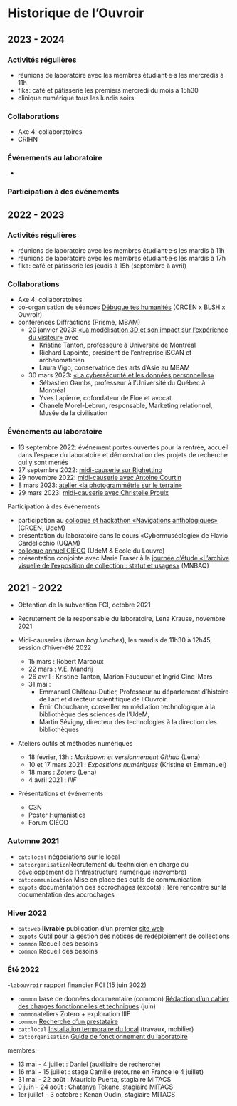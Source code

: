 # Historique de l’Ouvroir

## 2023 - 2024

### Activités régulières

- réunions de laboratoire avec les membres étudiant·e·s les mercredis à 11h
- fika: café et pâtisserie les premiers mercredi du mois à 15h30
- clinique numérique tous les lundis soirs

### Collaborations

- Axe 4: collaboratoires
- CRIHN

### Événements au laboratoire

- 

### Participation à des événements



## 2022 - 2023

### Activités régulières

- réunions de laboratoire avec les membres étudiant·e·s les mardis à 11h
- réunions de laboratoire avec les membres étudiant·e·s les mardis à 17h
- fika: café et pâtisserie les jeudis à 15h (septembre à avril)

### Collaborations

- Axe 4: collaboratoires
- co-organisation de séances [Débugue tes humanités](https://debugue.ecrituresnumeriques.ca/) (CRCEN x BLSH x Ouvroir) <!--je liste spécifiquement celles où j’ai contribué? -->
- conférences Diffractions (Prisme, MBAM)
  - 20 janvier 2023: [«La modélisation 3D et son impact sur l’expérience du visiteur»](https://www.mbam.qc.ca/fr/activites/modelisation-3d/) avec 
    - Kristine Tanton, professeure à Université de Montréal
    - Richard Lapointe, président de l’entreprise iSCAN et archéomaticien
    - Laura Vigo,  conservatrice des arts d’Asie au MBAM
  - 30 mars 2023: [«La cybersécurité et les données personnelles»](https://www.mbam.qc.ca/fr/activites/diffractions-cybersecurite/)
    - Sébastien Gambs, professeur à l’Université du Québec à Montréal
    - Yves Lapierre, cofondateur de Floe et avocat
    - Chanele Morel-Lebrun, responsable, Marketing relationnel, Musée de la civilisation

### Événements au laboratoire

- 13 septembre 2022: événement portes ouvertes pour la rentrée, accueil dans l’espace du laboratoire et démonstration des projets de recherche qui y sont menés
- 27 septembre 2022: [midi-causerie sur Righettino](https://mobilizon.fr/events/cb187e0c-2373-45b3-ad8b-a57d60edeca8)
- 29 novembre 2022: [midi-causerie avec Antoine Courtin](https://mobilizon.fr/events/4773dea6-c970-43c4-a722-ca0b83f2e89e)
- 8 mars 2023: [atelier «la photogrammétrie sur le terrain»](https://mobilizon.fr/events/740f1559-0bd5-4f88-baa2-2835cf0215d0)
- 29 mars 2023: [midi-causerie avec Christelle Proulx](https://mobilizon.fr/events/99e2fe9b-6f69-41dd-aea7-1946f8a89080)

Participation à des événements

- participation au [colloque et hackathon «Navigations anthologiques»](https://navigations.ecrituresnumeriques.ca/) (CRCEN, UdeM)
- présentation du laboratoire dans le cours «Cybermuséologie» de Flavio Cardelicchio (UQAM)
- [colloque annuel CIÉCO](http://cieco.umontreal.ca/colloque-2023/) (UdeM & École du Louvre)
- présentation conjointe avec Marie Fraser à la [journée d’étude «L’archive visuelle de l’exposition de collection : statut et usages»](http://cieco.umontreal.ca/larchive-visuelle-de-lexposition-de-collection-statut-et-usages/) (MNBAQ)



## 2021 - 2022

- Obtention de la subvention FCI, octobre 2021

- Recrutement de la responsable du laboratoire, Lena Krause, novembre 2021

- Midi-causeries (*brown bag lunches*), les mardis de 11h30 à 12h45, session d’hiver-été 2022

  -  15 mars : Robert Marcoux
  -  22 mars : V.E. Mandrij
  -  26 avril : Kristine Tanton, Marion Fauqueur et Ingrid Cinq-Mars
  -  31 mai : 
     -  Emmanuel Château-Dutier, Professeur au  département d’histoire de l’art et directeur scientifique de l‘Ouvroir 
     -  Émir Chouchane, conseiller en médiation technologique à la  bibliothèque des sciences de l’UdeM, 
     -  Martin  Sévigny, directeur des technologies à la direction des bibliothèques

- Ateliers outils et méthodes numériques

  - 18 février, 13h : *Markdown et versionnement Github* (Lena)
  - 10 et 17 mars 2021 : *Expositions numériques* (Kristine et Emmanuel)
  - 18 mars : *Zotero* (Lena)
  - 4 avril 2021 : *IIIF* 

- Présentations et événements

  - C3N
  - Poster Humanistica
  - Forum CIÉCO

### Automne 2021

- `cat:local` négociations sur le local
- `cat:organisation`Recrutement du technicien en charge du développement de l’infrastructure numérique (novembre)
- `cat:communication` Mise en place des outils de communication
- `expots` documentation des accrochages (expots) : 1ère rencontre sur la documentation des accrochages 

### Hiver 2022

- `cat:web` **livrable** publication d’un premier [site web](https://ouvroir.umontreal.ca/)
- `expots` Outil pour la gestion des notices de redéploiement de collections 
- `common` Recueil des besoins
- `common` Recueil des besoins

###   Été 2022

-`labouvroir` rapport financier FCI (15 juin 2022)
- `common` base de données documentaire (common) [Rédaction d’un cahier des charges fonctionnelles et techniques](https://github.com/ouvroir/common/milestone/3) (juin)
- `common`ateliers Zotero + exploration IIIF
- `common` [Recherche d’un prestataire](https://github.com/ouvroir/common/milestone/4)
- `cat:local` [Installation temporaire du local](https://github.com/ouvroir/labouvroir/milestone/2) (travaux, mobilier)
- `cat:organisation` [Guide de fonctionnement du laboratoire](https://github.com/ouvroir/labouvroir/milestone/5)

membres: 
- 13 mai - 4 juillet :  Daniel (auxiliaire de recherche)
- 16 mai - 15 juillet : stage Camille (retourne en France le 4 juillet)
- 31 mai - 22 août : Mauricio Puerta, stagiaire MITACS
- 9 juin - 24 août : Chatanya Tekane, stagiaire MITACS
- 1er juillet - 3 octobre : Kenan Oudin, stagiaire MITACS
